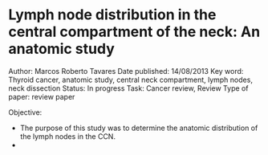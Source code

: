 # Lymph node distribution in the central compartment of the neck: An anatomic study

Author: Marcos Roberto Tavares
Date published: 14/08/2013
Key word: Thyroid cancer, anatomic study, central neck compartment, lymph nodes, neck dissection
Status: In progress
Task: Cancer review, Review
Type of paper: review paper

Objective:

- The purpose of this study was to determine the anatomic distribution of the lymph nodes in the CCN.
-